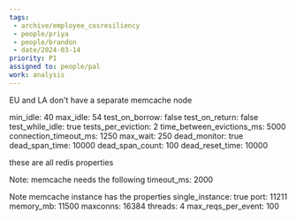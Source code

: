 ```yaml
---
tags:
 - archive/employee_cosresiliency
 - people/priya
 - people/brandon
 - date/2024-03-14
priority: P1
assigned to: people/pal
work: analysis
---
```


EU and LA don't have a separate memcache node 

 min_idle: 40
 max_idle: 54
 test_on_borrow: false
 test_on_return: false
 test_while_idle: true
 tests_per_eviction: 2
 time_between_evictions_ms: 5000
 connection_timeout_ms: 1250
 max_wait: 250
 dead_monitor: true
 dead_span_time: 10000
 dead_span_count: 100
 dead_reset_time: 10000

these are all redis properties 

Note: memcache needs the following  timeout_ms: 2000 

Note memcache instance has the properties 
single_instance: true
port: 11211
memory_mb: 11500
maxconns: 16384
threads: 4
max_reqs_per_event: 100
